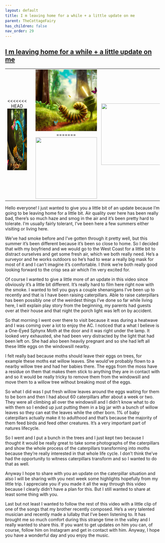 ```yaml
---
layout: default
title: I m leaving home for a while + a little update on me
parent: TheCottageFairy
has_children: false
nav_order: 29
---
```


## [I m leaving home for a while + a little update on me](https://www.youtube.com/watch?v=CgjCk9hB3Xs)

<div>
<table align="center">
	<tr>
		<td align="center">
<<<<<<< HEAD
			<img src="../../assets/cottage_fairy_ai_generated_photos/I_m_leaving_home_for_a_while_+_a_little_update_on_me-[CgjCk9hB3Xs]/generated_00.png" height="200" width="200"/>
		</td>
		<td align="center">
			<img src="../../assets/cottage_fairy_ai_generated_photos/I_m_leaving_home_for_a_while_+_a_little_update_on_me-[CgjCk9hB3Xs]/generated_01.png" height="200" width="200"/>
		</td>
		<td align="center">
			<img src="../../assets/cottage_fairy_ai_generated_photos/I_m_leaving_home_for_a_while_+_a_little_update_on_me-[CgjCk9hB3Xs]/generated_02.png" height="200" width="200"/>
=======
			<img src="../../posters/I_m_leaving_home_for_a_while_+_a_little_update_on_me-[CgjCk9hB3Xs]/generated_00.png" height="200" width="200"/>
		</td>
		<td align="center">
			<img src="../../posters/I_m_leaving_home_for_a_while_+_a_little_update_on_me-[CgjCk9hB3Xs]/generated_01.png" height="200" width="200"/>
		</td>
		<td align="center">
			<img src="../../posters/I_m_leaving_home_for_a_while_+_a_little_update_on_me-[CgjCk9hB3Xs]/generated_02.png" height="200" width="200"/>
>>>>>>> ffe52613361410ad9d371a0f80e81de4dd24175f
		</td>
	</tr>
</table>
</div>

Hello everyone! I just wanted to give you a little bit of an update because I’m going to be leaving home for a little bit. Air quality over here has been really bad, there’s so much haze and smog in the air and it’s been pretty hard to tolerate. I’m usually fairly tolerant, I’ve been here a few summers either visiting or living here.

We’ve had smoke before and I’ve gotten through it pretty well, but this summer it’s been different because it’s been so close to home. So I decided that with my boyfriend and we would go to the West Coast for a little bit to distract ourselves and get some fresh air, which we both really need. He’s a surveyor and he works outdoors so he’s had to wear a really big mask for most of it and I can’t imagine it’s comfortable. I think we’re both really good looking forward to the crisp sea air which I’m very excited for.

Of course I wanted to give a little more of an update in this video since obviously it’s a little bit different. It’s really hard to film here right now with the smoke. I wanted to tell you guys a couple shenanigans I’ve been up to recently and that is I have been raising caterpillars. Able to raise caterpillars has been possibly one of the weirdest things I’ve done so far while living here, I will explain play story from the beginning, my parents had guests over at their house and that night the porch light was left on by accident.

So that morning I went over there to visit because it was during a heatwave and I was coming over a lot to enjoy the AC. I noticed that a what I believe is a One-Eyed Sphynx Moth at the door and it was right under the lamp. It looked very exhausted, she had been very distracted by the light that had been left on. She had also been heavily pregnant and so she had left all these little eggs on the windowsill nearby.

I felt really bad because moths should leave their eggs on trees, for example these moths eat willow leaves. She would’ve probably flown to a nearby willow tree and had her babies there. The eggs from the moss have a residue on them that makes them stick to anything they are in contact with and so it would be really tricky to remove them from the windowsill and move them to a willow tree without breaking most of the eggs.

So what I did was I put fresh willow leaves around the eggs waiting for them to be born and then I had about 60 caterpillars after about a week or two. They were all climbing all over the windowsill and I didn’t know what to do with them so I ended up just putting them in a big jar with a bunch of willow leaves so they can eat the leaves while the other born. 1% of baby caterpillars actually make it to adulthood and that’s because the majority of them feed birds and feed other creatures. It’s a very important part of natures lifecycle.

So I went and I put a bunch in the trees and I just kept two because I thought it would be really great to take some photographs of the caterpillars and show the whole process of the caterpillars transforming into moths because they’re really interested in that whole life cycle. I don’t think the’ve had the opportunity to witness caterpillars transform and so I wanted to do that as well.

Anyway I hope to share with you an update on the caterpillar situation and also I will be sharing with you next week some highlights hopefully from my little trip. I appreciate you if you made it all the way through this video because I clearly didn’t have a plan for this. But I still wanted to share at least some thing with you.

Last but not least I wanted to follow the rest of this video with a little clip of one of the songs that my brother recently composed. He’s a very talented musician and recently made a lullaby that I’ve been listening to. It has brought me so much comfort during this strange time in the valley and I really wanted to share this. If you want to get updates on him you can, of course, follow him on Instagram and get in contact with him. Anyway, I hope you have a wonderful day and you enjoy the music.